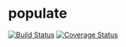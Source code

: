 populate
========

[![Build Status](https://travis-ci.org/alykhank/populate.svg?branch=master)](https://travis-ci.org/alykhank/populate)
[![Coverage Status](https://coveralls.io/repos/alykhank/populate/badge.png)](https://coveralls.io/r/alykhank/populate)
